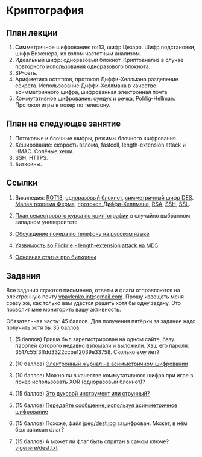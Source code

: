 Криптография
============

План лекции
-----------

1. Симметричное шифрование: rot13, шифр Цезаря. Шифр подстановки, шифр Виженера, их взлом частотным анализом.
2. Идеальный шифр: одноразовый блокнот. Криптоанализ в случае повторного использования одноразового блокнота.
3. SP-сеть.
3. Арифметика остатков, протокол Диффи-Хеллмана разделение секрета.
Использование Диффи-Хеллмана в качестве асимметричного шифра, шифрованная электронная почта.
5. Коммутативное шифрование: сундук и речка, Pohlig-Hellman. Протокол игры в покер по телефону.


План на следующее занятие
-------------------------

1. Потоковые и блочные шифры, режимы блочного шифрования.
2. Хеширование: скорость взлома, fastcoll, length-extension attack и HMAC. Солёные хеши.
3. SSH, HTTPS.
4. Биткоины.


Ссылки
------

1. Википедия:
[ROT13](http://ru.wikipedia.org/wiki/ROT13),
[одноразовый блокнот](http://ru.wikipedia.org/wiki/%D0%9D%D0%B5%D0%B2%D0%B7%D0%BB%D0%B0%D0%BC%D1%8B%D0%B2%D0%B0%D0%B5%D0%BC%D1%8B%D0%B9_%D1%88%D0%B8%D1%84%D1%80),
[симметричный шифр DES](http://ru.wikipedia.org/wiki/DES).
[Малая теорема Ферма](http://ru.wikipedia.org/wiki/%D0%9C%D0%B0%D0%BB%D0%B0%D1%8F_%D1%82%D0%B5%D0%BE%D1%80%D0%B5%D0%BC%D0%B0_%D0%A4%D0%B5%D1%80%D0%BC%D0%B0),
[протокол Диффи-Хеллмана](http://ru.wikipedia.org/wiki/%D0%9F%D1%80%D0%BE%D1%82%D0%BE%D0%BA%D0%BE%D0%BB_%D0%94%D0%B8%D1%84%D1%84%D0%B8_%E2%80%94_%D0%A5%D0%B5%D0%BB%D0%BB%D0%BC%D0%B0%D0%BD%D0%B0),
[RSA](http://ru.wikipedia.org/wiki/RSA),
[SSH](http://ru.wikipedia.org/wiki/SSH),
[SSL](http://ru.wikipedia.org/wiki/SSL).

2. [План семестрового курса по криптографии](https://www.cs.purdue.edu/homes/ninghui/courses/555_Spring12/lectures.html)
в случайно выбранном западном университете

3. [Обсуждение покера по телефону на русском языке](http://logic.pdmi.ras.ru/~yura/crypto/02byzant.pdf)

4. [Уязвимость во Flickr'e - length-extension attack на MD5](http://netifera.com/research/flickr_api_signature_forgery.pdf)

5. [Основная статья про биткоины](https://bitcoin.org/bitcoin.pdf)


Задания
-------

Все задания сдаются письменно, ответы и флаги отправляются на электронную почту vpavlenko.int@gmail.com.
Прошу извещать меня сразу же, как только вам удастся решить хотя бы одну задачу. Это позволит мне мониторить
вашу активность.

Обязательная часть: 45 баллов. Для получения пятёрки за задание надо получить хотя бы 35 баллов.

1. (5 баллов)
Гриша был зарегистрирован на одном сайте, базу паролей которого недавно взломали и выложили. Хэш его пароля: 3517c55f3ffdd3322ccbe12039e33758. Сколько ему лет?

2. (10 баллов)
[Электронный журнал на асимметричном шифровании](marks/)

3. (10 баллов)
Можно ли в качестве коммутативного шифра при игре в покер использовать XOR (одноразовый блокнот)?

4. (15 баллов)
[Это духовой инструмент или струнный?](sub.txt)

5. (15 баллов)
[Передайте сообщение, используя асимметричное шифрование](public-key/)

6. (15 баллов)
Похоже, файл [jpeg/dest.jpg](jpeg/dest.jpg) зашифрован. Может, в нём был записан флаг?

7. (15 баллов)
А может ли флаг быть спрятан в самом ключе? [vigenere/dest.txt](vigenere/dest.txt)
